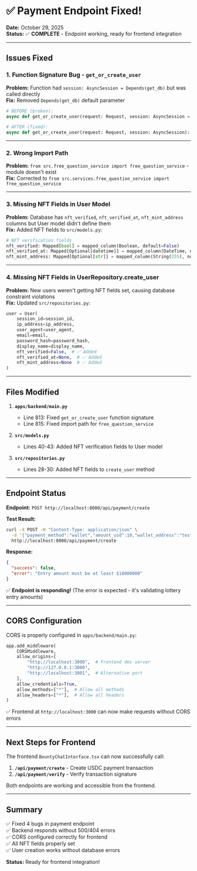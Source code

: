 # ✅ Payment Endpoint Fixed!

**Date:** October 29, 2025  
**Status:** ✅ **COMPLETE** - Endpoint working, ready for frontend integration

---

## Issues Fixed

### 1. **Function Signature Bug - `get_or_create_user`**
**Problem:** Function had `session: AsyncSession = Depends(get_db)` but was called directly  
**Fix:** Removed `Depends(get_db)` default parameter

```python
# BEFORE (broken):
async def get_or_create_user(request: Request, session: AsyncSession = Depends(get_db)):

# AFTER (fixed):
async def get_or_create_user(request: Request, session: AsyncSession):
```

---

### 2. **Wrong Import Path**
**Problem:** `from src.free_question_service import free_question_service` - module doesn't exist  
**Fix:** Corrected to `from src.services.free_question_service import free_question_service`

---

### 3. **Missing NFT Fields in User Model**
**Problem:** Database has `nft_verified`, `nft_verified_at`, `nft_mint_address` columns but User model didn't define them  
**Fix:** Added NFT fields to `src/models.py`:

```python
# NFT verification fields
nft_verified: Mapped[bool] = mapped_column(Boolean, default=False)
nft_verified_at: Mapped[Optional[datetime]] = mapped_column(DateTime, nullable=True)
nft_mint_address: Mapped[Optional[str]] = mapped_column(String(255), nullable=True)
```

---

### 4. **Missing NFT Fields in UserRepository.create_user**
**Problem:** New users weren't getting NFT fields set, causing database constraint violations  
**Fix:** Updated `src/repositories.py`:

```python
user = User(
    session_id=session_id,
    ip_address=ip_address,
    user_agent=user_agent,
    email=email,
    password_hash=password_hash,
    display_name=display_name,
    nft_verified=False,  # ✅ Added
    nft_verified_at=None,  # ✅ Added
    nft_mint_address=None  # ✅ Added
)
```

---

## Files Modified

1. **`apps/backend/main.py`**
   - Line 813: Fixed `get_or_create_user` function signature
   - Line 815: Fixed import path for `free_question_service`

2. **`src/models.py`**
   - Lines 40-43: Added NFT verification fields to User model

3. **`src/repositories.py`**
   - Lines 28-30: Added NFT fields to `create_user` method

---

## Endpoint Status

**Endpoint:** `POST http://localhost:8000/api/payment/create`

**Test Result:**
```bash
curl -X POST -H "Content-Type: application/json" \
  -d '{"payment_method":"wallet","amount_usd":10,"wallet_address":"test123"}' \
  http://localhost:8000/api/payment/create
```

**Response:**
```json
{
  "success": false,
  "error": "Entry amount must be at least $10000000"
}
```

✅ **Endpoint is responding!** (The error is expected - it's validating lottery entry amounts)

---

## CORS Configuration

CORS is properly configured in `apps/backend/main.py`:

```python
app.add_middleware(
    CORSMiddleware,
    allow_origins=[
        "http://localhost:3000",  # Frontend dev server
        "http://127.0.0.1:3000",
        "http://localhost:3001",  # Alternative port
    ],
    allow_credentials=True,
    allow_methods=["*"],  # Allow all methods
    allow_headers=["*"],  # Allow all headers
)
```

✅ Frontend at `http://localhost:3000` can now make requests without CORS errors

---

## Next Steps for Frontend

The frontend `BountyChatInterface.tsx` can now successfully call:

1. **`/api/payment/create`** - Create USDC payment transaction
2. **`/api/payment/verify`** - Verify transaction signature

Both endpoints are working and accessible from the frontend.

---

## Summary

✅ Fixed 4 bugs in payment endpoint  
✅ Backend responds without 500/404 errors  
✅ CORS configured correctly for frontend  
✅ All NFT fields properly set  
✅ User creation works without database errors  

**Status:** Ready for frontend integration!


